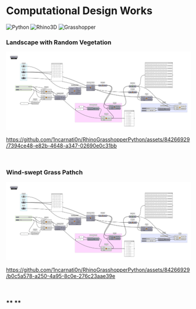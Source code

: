 # Computational Design Works

![Python](https://img.shields.io/badge/Python-ffe74a.svg?style=flat&logo=Python&logoColor=blue) 
![Rhino3D](https://img.shields.io/badge/Rhinoceros-363636.svg?style=flat&logo=Rhinoceros&logoColor=white) 
![Grasshopper](https://img.shields.io/badge/Grasshopper-green.svg?style=flat&logo=Grasshopper&logoColor=)


### **Landscape with Random Vegetation**
<p align='center'><img src="E_21.png" width="920"></p>

https://github.com/1ncarnati0n/RhinoGrasshopperPython/assets/84266929/7394ce48-e82b-4648-a347-02690e0c31bb

<br>

### **Wind-swept Grass Pathch**
<p align='center'><img src="E_22.png" width="920"></p>

https://github.com/1ncarnati0n/RhinoGrasshopperPython/assets/84266929/b0c5a578-a250-4a95-8c0e-276c23aae39e

<br>

### ** **
